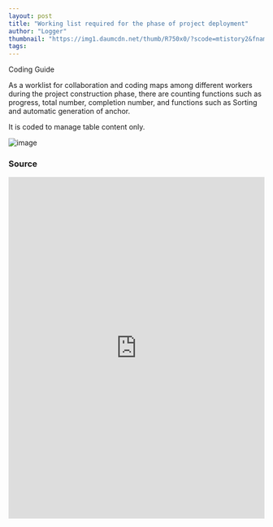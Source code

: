 ```yaml
---
layout: post
title: "Working list required for the phase of project deployment"
author: "Logger"
thumbnail: "https://img1.daumcdn.net/thumb/R750x0/?scode=mtistory2&fname=https%3A%2F%2Ft1.daumcdn.net%2Fcfile%2Ftistory%2F256DF03558A645C72A"
tags: 
---
```



Coding Guide

As a worklist for collaboration and coding maps among different workers during the project construction phase, there are counting functions such as progress, total number, completion number, and functions such as Sorting and automatic generation of anchor.

It is coded to manage table content only.

![image](https://t1.daumcdn.net/cfile/tistory/256DF03558A645C72A)

### Source

<iframe allowfullscreen="true" allowpaymentrequest="true" allowtransparency="true" class="cp_embed_iframe " frameborder="0" height="671" width="100%" name="cp_embed_1" scrolling="no" src="https://codepen.io/jaehee/embed/ZLjoOg?height=671&amp;theme-id=19458&amp;slug-hash=ZLjoOg&amp;default-tab=result&amp;user=jaehee&amp;embed-version=2&amp;pen-title=working-list&amp;name=cp_embed_1" style="width: 100%; overflow:hidden; display:block;" title="working-list" loading="lazy" id="cp_embed_ZLjoOg"></iframe>
